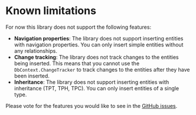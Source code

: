 # Known limitations

For now this library does not support the following features:

* **Navigation properties**: The library does not support inserting entities with navigation properties. You can only insert simple entities without any relationships.
* **Change tracking**: The library does not track changes to the entities being inserted. This means that you cannot use the `DbContext.ChangeTracker` to track changes to the entities after they have been inserted.
* **Inheritance**: The library does not support inserting entities with inheritance (TPT, TPH, TPC). You can only insert entities of a single type.

Please vote for the features you would like to see in the [GitHub issues](https://github.com/PhenX/PhenX.EntityFrameworkCore.BulkInsert/issues).
